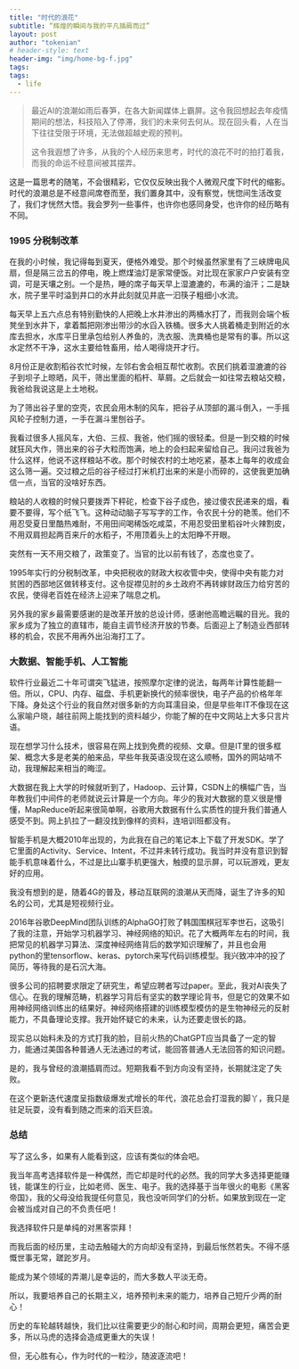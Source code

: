 ```yaml
---
title: "时代的浪花"
subtitle: “辉煌的瞬间与我的平凡插肩而过”
layout: post
author: "tokenian"
# header-style: text
header-img: "img/home-bg-f.jpg"
tags:
tags:
  - life
---
```


> 最近AI的浪潮如雨后春笋，在各大新闻媒体上霸屏。这令我回想起去年疫情期间的想法，科技陷入了停滞，我们的未来何去何从。现在回头看，人在当下往往受限于环境，无法做超越史观的预判。
>
> 这令我遐想了许多，从我的个人经历来思考，时代的浪花不时的拍打着我，而我的命运不经意间被其摆弄。

这是一篇思考的随笔，不会很精彩，它仅仅反映出我个人微观尺度下时代的缩影。时代的浪潮总是不经意间席卷而至，我们置身其中，没有察觉，恍惚间生活改变了，我们才恍然大悟。我会罗列一些事件，也许你也感同身受，也许你的经历略有不同。

### 1995 分税制改革

在我的小时候，我记得每到夏天，便格外难受。那个时候虽然家里有了三峡牌电风扇，但是隔三岔五的停电，晚上燃煤油灯是家常便饭。对比现在家家户户安装有空调，可是天壤之别。一个是热，睡的席子每天早上湿漉漉的，布满的油汗；二是缺水，院子里平时溢到井口的水井此刻就见井底一汩筷子粗细小水流。

每天早上五六点总有特别勤快的人把晚上水井渗出的两桶水打了，而我则会端个板凳坐到水井下，拿着瓢把刚渗出带沙的水舀入铁桶。很多大人挑着桶走到附近的水库去担水，水库平日里承包给别人养鱼的，洗衣服、洗粪桶也是常有的事。所以这水定然不干净，这水主要给牲畜用，给人喝得烧开才行。

8月份正是收割稻谷农忙时候，左邻右舍会相互帮忙收割。农民们挑着湿漉漉的谷子到坝子上晾晒，风干，筛出里面的稻杆、草屑。之后就会一如往常去粮站交粮，我爸给我说这是上土地税。

为了筛出谷子里的空壳，农民会用木制的风车，把谷子从顶部的漏斗倒入，一手摇风轮子控制力道，一手在漏斗里刨谷子。

我看过很多人摇风车，大伯、三叔、我爸，他们摇的很轻柔。但是一到交粮的时候就狂风大作，筛出来的谷子大粒而饱满，地上的会扫起来留给自己。我问过我爸为什么这样，他说不这样粮站不收。那个时候农村的土地吃紧，基本上每年的收成会这么筛一遍。交过粮之后的谷子经过打米机打出来的米是小而碎的，这使我更加确信一点，当官的没啥好东西。

粮站的人收粮的时候只要拨弄下秤砣，检查下谷子成色，接过傻农民递来的烟，看要不要得，写个纸飞飞。这种动动脑子写写字的工作，令农民十分的艳羡。他们不用忍受夏日里酷热难耐，不用田间喝稀饭吃咸菜，不用忍受田里稻谷叶火辣割皮，不用双肩担起两百来斤的水稻子，不用顶着头上的太阳睁不开眼。

突然有一天不用交粮了，政策变了。当官的比以前有钱了，态度也变了。

1995年实行的分税制改革，中央把税收的财政大权收管中央，使得中央有能力对贫困的西部地区做转移支付。这令捉襟见肘的乡土政府不再转嫁财政压力给穷苦的农民，使得老百姓在经济上迎来了喘息之机。

另外我的家乡最需要感谢的是改革开放的总设计师，感谢他高瞻远瞩的目光。我的家乡成为了独立的直辖市，能自主调节经济开放的节奏。后面迎上了制造业西部转移的机会，农民不用再外出沿海打工了。

### 大数据、智能手机、人工智能

软件行业最近二十年可谓突飞猛进，按照摩尔定律的说法，每两年计算性能翻一倍。所以，CPU、内存、磁盘、手机更新换代的频率很快，电子产品的价格年年下降。身处这个行业的我自然对很多新的方向耳濡目染，但是早些年IT不像现在这么家喻户晓，越往前网上能找到的资料越少，你能了解的在中文网站上大多只言片语。

现在想学习什么技术，很容易在网上找到免费的视频、文章。但是IT里的很多框架、概念大多是老美的舶来品，早些年我英语没现在这么顺畅，国外的网站啃不动，我理解起来相当的晦涩。

大数据在我上大学的时候就听到了，Hadoop、云计算，CSDN上的横幅广告，当年教我们中间件的老师就说云计算是一个方向。年少的我对大数据的意义很是懵懂，MapReduce听起来很简单啊，谷歌用大数据有什么实质性的提升我们普通人感受不到。网上扒拉了一翻没找到像样的资料，连培训班都没有。

智能手机是大概2010年出现的，为此我在自己的笔记本上下载了开发SDK。学了它里面的Activity、Service、Intent，不过并未转行成功。我当时并没有意识到智能手机意味着什么，不过是比山寨手机更强大，触摸的显示屏，可以玩游戏，更友好的应用。

我没有想到的是，随着4G的普及，移动互联网的浪潮从天而降，诞生了许多的知名的公司，尤其是短视频行业。

2016年谷歌DeepMind团队训练的AlphaGO打败了韩国围棋冠军李世石，这吸引了我的注意，开始学习机器学习、神经网络的知识。花了大概两年左右的时间，我把常见的机器学习算法、深度神经网络背后的数学知识理解了，并且也会用python的里tensorflow、keras、pytorch来写代码训练模型。我兴致冲冲的投了简历，等待我的是石沉大海。

很多公司的招聘要求限定了研究生，希望应聘者写过paper。至此，我对AI丧失了信心。在我的理解范畴，机器学习背后有坚实的数学理论背书，但是它的效果不如用神经网络训练出的结果好。神经网络搭建的训练模型模仿的是生物神经元的反射能力，不具备理论支撑。我开始怀疑它的未来，认为还要走很长的路。

现实总以始料未及的方式打我的脸，目前火热的ChatGPT应当具备了一定的智力，能通过美国各种普通人无法通过的考试，能回答普通人无法回答的知识问题。

是的，我与曾经的浪潮插肩而过。短期我看不到方向没有坚持，长期就注定了失败。

在这个更新迭代速度呈指数级爆发式增长的年代，浪花总会打湿我的脚丫，我只是驻足玩耍，没有看到随之而来的滔天巨浪。

### 总结

写了这么多，如果有人能看到这，应该有类似的体会吧。

我当年高考选择软件是一种偶然，而它却是时代的必然。我的同学大多选择更能赚钱，能谋生的行业，比如老师、医生、电子。我的选择基于当年很火的电影《黑客帝国》，我的父母没给我提任何意见，我也没听同学们的分析。如果放到现在一定会被当成对自己的不负责任吧！

我选择软件只是单纯的对黑客崇拜！

而我后面的经历里，主动去触碰大的方向却没有坚持，到最后怅然若失。不得不感慨世事无常，蹉跎岁月。

能成为某个领域的弄潮儿是幸运的，而大多数人平淡无奇。

所以，我要培养自己的长期主义，培养预判未来的能力，培养自己短斤少两的耐心！

历史的车轮越转越快，我们比以往需要更少的耐心和时间，周期会更短，痛苦会更多，所以马虎的选择会造成更重大的失误！

但，无心胜有心，作为时代的一粒沙，随波逐流吧！







